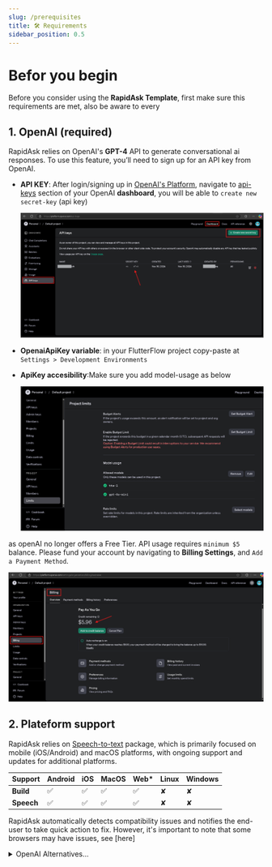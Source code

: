 ```yaml
---
slug: /prerequisites
title: 🛠️ Requirements
sidebar_position: 0.5
---
```


# Befor you begin

Before you consider using the **RapidAsk Template**, first make sure this requirements are met, also be aware to every


## 1. OpenAI (required)

RapidAsk relies on OpenAI's **GPT-4** API to generate conversational ai responses. To use this feature, you’ll need to sign up for an API key from OpenAI.

- **API KEY**: After login/signing up in [OpenAI's Platform](https://platform.openai.com), navigate to [api-keys](https://platform.openai.com/api-keys) section of your OpenAI **dashboard**, you will be able to `create new secret-key` (api key)

    ![FlutterFlow App Banner](/img/openai-key1.png)

- **OpenaiApiKey variable**: in your FlutterFlow project copy-paste at `Settings > Development Environments`

- **ApiKey accesibility**:Make sure you add model-usage as below

    ![model-usage](/img/model-usage.png)
    
 
as openAI no longer offers a Free Tier. API usage requires `minimum $5` balance. Please fund your account by navigating to **Billing Settings**, and `Add a Payment Method`.

![FlutterFlow App Banner](/img/billing.png)

## 2. Plateform support

RapidAsk relies on [Speech-to-text](https://pub.dev/packages/speech_to_text) package, which is primarily focused on mobile (iOS/Android) and macOS platforms, with ongoing support and updates for additional platforms.

| Support   | Android | iOS | MacOS | Web* | Linux | Windows |
|-----------|---------|-----|-------|------|-------|---------|
| **Build** | ✅      | ✅  | ✅    | ✅   | ✘     | ✘       |
| **Speech**| ✅      | ✅  | ✅    | ✅   | ✘     | ✘       |


RapidAsk automatically detects compatibility issues and notifies the end-user to take quick action to fix. However, it's important to note that some browsers may have issues, see [here]



<details>
  <summary>OpenAI Alternatives...</summary>
    
    ![alternatives](https://images.ctfassets.net/lzny33ho1g45/6VcDGWbQfWElVwAiMWLk9c/54a88cca295511333240c2919fc3f084/best-ai-productivity.jpg?w=1520&fm=jpg&q=30&fit=thumb&h=760)
    
  You can use alternative AI services instead of OpenAI API, but there are a few considerations:

  1. **Features & API Calls**:  
     Ensure the chosen alternative supports both text and voice generation. Update the necessary API calls/ Custom actions based on the documentation provided by your selected service.

  2. **Web Compatibility**:  
     If you’re focusing only on mobile apps, you shouldn’t face any issues. However, if you plan to support a web version as well, there are a few things to keep in mind:

        - Unlike OpenAI, other services (e.g., PlayHT, Google Cloud AI, Replica Studios, Eleven Labs) are not natively supported by the FlutterFlow server. You may encounter CORS issues when testing your app in FlutterFlow's browser environment. To resolve this, you’ll need to either:
            - Use a **proxy URL** in the API call settings, or
            - Run your Flutter project locally (local server).


</details>
